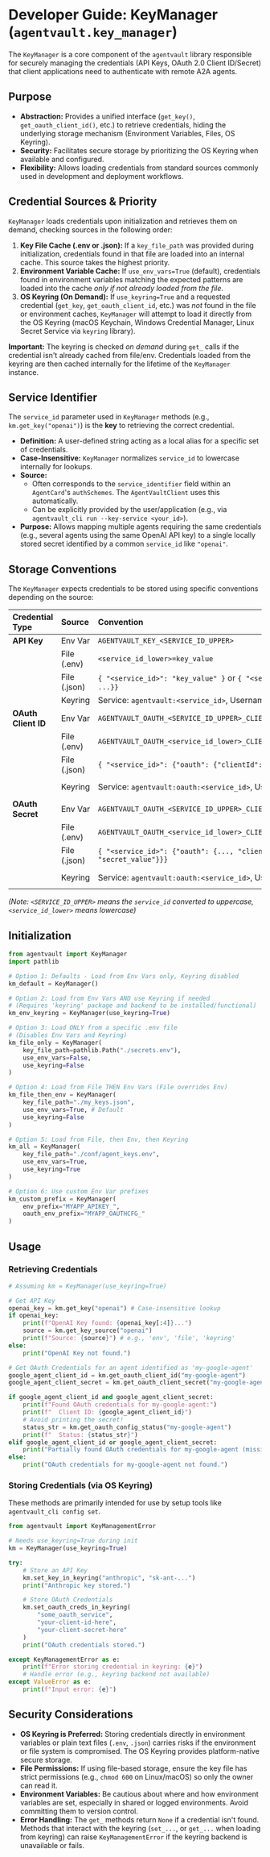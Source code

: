 # Developer Guide: KeyManager (`agentvault.key_manager`)

The `KeyManager` is a core component of the `agentvault` library responsible for securely managing the credentials (API Keys, OAuth 2.0 Client ID/Secret) that client applications need to authenticate with remote A2A agents.

## Purpose

*   **Abstraction:** Provides a unified interface (`get_key()`, `get_oauth_client_id()`, etc.) to retrieve credentials, hiding the underlying storage mechanism (Environment Variables, Files, OS Keyring).
*   **Security:** Facilitates secure storage by prioritizing the OS Keyring when available and configured.
*   **Flexibility:** Allows loading credentials from standard sources commonly used in development and deployment workflows.

## Credential Sources & Priority

`KeyManager` loads credentials upon initialization and retrieves them on demand, checking sources in the following order:

1.  **Key File Cache (.env or .json):** If a `key_file_path` was provided during initialization, credentials found in that file are loaded into an internal cache. This source takes the highest priority.
2.  **Environment Variable Cache:** If `use_env_vars=True` (default), credentials found in environment variables matching the expected patterns are loaded into the cache *only if not already loaded from the file*.
3.  **OS Keyring (On Demand):** If `use_keyring=True` and a requested credential (`get_key`, `get_oauth_client_id`, etc.) was *not* found in the file or environment caches, `KeyManager` will attempt to load it directly from the OS Keyring (macOS Keychain, Windows Credential Manager, Linux Secret Service via `keyring` library).

**Important:** The keyring is checked *on demand* during `get_` calls if the credential isn't already cached from file/env. Credentials loaded from the keyring are then cached internally for the lifetime of the `KeyManager` instance.

## Service Identifier

The `service_id` parameter used in `KeyManager` methods (e.g., `km.get_key("openai")`) is the **key** to retrieving the correct credential.

*   **Definition:** A user-defined string acting as a local alias for a specific set of credentials.
*   **Case-Insensitive:** `KeyManager` normalizes `service_id` to lowercase internally for lookups.
*   **Source:**
    *   Often corresponds to the `service_identifier` field within an `AgentCard`'s `authSchemes`. The `AgentVaultClient` uses this automatically.
    *   Can be explicitly provided by the user/application (e.g., via `agentvault_cli run --key-service <your_id>`).
*   **Purpose:** Allows mapping multiple agents requiring the same credentials (e.g., several agents using the same OpenAI API key) to a single locally stored secret identified by a common `service_id` like `"openai"`.

## Storage Conventions

The `KeyManager` expects credentials to be stored using specific conventions depending on the source:

| Credential Type     | Source        | Convention                                                            | Example                                       |
| :------------------ | :------------ | :-------------------------------------------------------------------- | :-------------------------------------------- |
| **API Key**         | Env Var       | `AGENTVAULT_KEY_<SERVICE_ID_UPPER>`                                   | `AGENTVAULT_KEY_OPENAI`                       |
|                     | File (.env)   | `<service_id_lower>=key_value`                                       | `openai=sk-...`                               |
|                     | File (.json)  | `{ "<service_id>": "key_value" }` or `{ "<service_id>": {"apiKey": ...}}` | `{ "openai": "sk-..." }`                      |
|                     | Keyring       | Service: `agentvault:<service_id>`, Username: `<service_id>`            | Service: `agentvault:openai`, User: `openai` |
| **OAuth Client ID** | Env Var       | `AGENTVAULT_OAUTH_<SERVICE_ID_UPPER>_CLIENT_ID`                      | `AGENTVAULT_OAUTH_GOOGLE_CLIENT_ID`           |
|                     | File (.env)   | `AGENTVAULT_OAUTH_<service_id_lower>_CLIENT_ID=id_value`             | `AGENTVAULT_OAUTH_google_CLIENT_ID=...`       |
|                     | File (.json)  | `{ "<service_id>": {"oauth": {"clientId": "id_value", ...}}}`         | `{ "google": {"oauth": {"clientId": ...}}}`   |
|                     | Keyring       | Service: `agentvault:oauth:<service_id>`, Username: `clientId`          | Service: `agentvault:oauth:google`, User: `clientId` |
| **OAuth Secret**    | Env Var       | `AGENTVAULT_OAUTH_<SERVICE_ID_UPPER>_CLIENT_SECRET`                   | `AGENTVAULT_OAUTH_GOOGLE_CLIENT_SECRET`       |
|                     | File (.env)   | `AGENTVAULT_OAUTH_<service_id_lower>_CLIENT_SECRET=secret_value`      | `AGENTVAULT_OAUTH_google_CLIENT_SECRET=...`   |
|                     | File (.json)  | `{ "<service_id>": {"oauth": {..., "clientSecret": "secret_value"}}}` | `{ "google": {"oauth": {"clientSecret": ...}}}`|
|                     | Keyring       | Service: `agentvault:oauth:<service_id>`, Username: `clientSecret`      | Service: `agentvault:oauth:google`, User: `clientSecret`|

*(Note: `<SERVICE_ID_UPPER>` means the `service_id` converted to uppercase, `<service_id_lower>` means lowercase)*

## Initialization

```python
from agentvault import KeyManager
import pathlib

# Option 1: Defaults - Load from Env Vars only, Keyring disabled
km_default = KeyManager()

# Option 2: Load from Env Vars AND use Keyring if needed
# (Requires 'keyring' package and backend to be installed/functional)
km_env_keyring = KeyManager(use_keyring=True)

# Option 3: Load ONLY from a specific .env file
# (Disables Env Vars and Keyring)
km_file_only = KeyManager(
    key_file_path=pathlib.Path("./secrets.env"),
    use_env_vars=False,
    use_keyring=False
)

# Option 4: Load from File THEN Env Vars (File overrides Env)
km_file_then_env = KeyManager(
    key_file_path="./my_keys.json",
    use_env_vars=True, # Default
    use_keyring=False
)

# Option 5: Load from File, then Env, then Keyring
km_all = KeyManager(
    key_file_path="./conf/agent_keys.env",
    use_env_vars=True,
    use_keyring=True
)

# Option 6: Use custom Env Var prefixes
km_custom_prefix = KeyManager(
    env_prefix="MYAPP_APIKEY_",
    oauth_env_prefix="MYAPP_OAUTHCFG_"
)
```

## Usage

### Retrieving Credentials

```python
# Assuming km = KeyManager(use_keyring=True)

# Get API Key
openai_key = km.get_key("openai") # Case-insensitive lookup
if openai_key:
    print(f"OpenAI Key found: {openai_key[:4]}...")
    source = km.get_key_source("openai")
    print(f"Source: {source}") # e.g., 'env', 'file', 'keyring'
else:
    print("OpenAI Key not found.")

# Get OAuth Credentials for an agent identified as 'my-google-agent'
google_agent_client_id = km.get_oauth_client_id("my-google-agent")
google_agent_client_secret = km.get_oauth_client_secret("my-google-agent")

if google_agent_client_id and google_agent_client_secret:
    print(f"Found OAuth credentials for my-google-agent:")
    print(f"  Client ID: {google_agent_client_id}")
    # Avoid printing the secret!
    status_str = km.get_oauth_config_status("my-google-agent")
    print(f"  Status: {status_str}")
elif google_agent_client_id or google_agent_client_secret:
    print("Partially found OAuth credentials for my-google-agent (missing ID or Secret).")
else:
    print("OAuth credentials for my-google-agent not found.")
```

### Storing Credentials (via OS Keyring)

These methods are primarily intended for use by setup tools like `agentvault_cli config set`.

```python
from agentvault import KeyManagementError

# Needs use_keyring=True during init
km = KeyManager(use_keyring=True)

try:
    # Store an API Key
    km.set_key_in_keyring("anthropic", "sk-ant-...")
    print("Anthropic key stored.")

    # Store OAuth Credentials
    km.set_oauth_creds_in_keyring(
        "some_oauth_service",
        "your-client-id-here",
        "your-client-secret-here"
    )
    print("OAuth credentials stored.")

except KeyManagementError as e:
    print(f"Error storing credential in keyring: {e}")
    # Handle error (e.g., keyring backend not available)
except ValueError as e:
    print(f"Input error: {e}")

```

## Security Considerations

*   **OS Keyring is Preferred:** Storing credentials directly in environment variables or plain text files (`.env`, `.json`) carries risks if the environment or file system is compromised. The OS Keyring provides platform-native secure storage.
*   **File Permissions:** If using file-based storage, ensure the key file has strict permissions (e.g., `chmod 600` on Linux/macOS) so only the owner can read it.
*   **Environment Variables:** Be cautious about where and how environment variables are set, especially in shared or logged environments. Avoid committing them to version control.
*   **Error Handling:** The `get_` methods return `None` if a credential isn't found. Methods that interact with the keyring (`set_...`, or `get_...` when loading from keyring) can raise `KeyManagementError` if the keyring backend is unavailable or fails.
